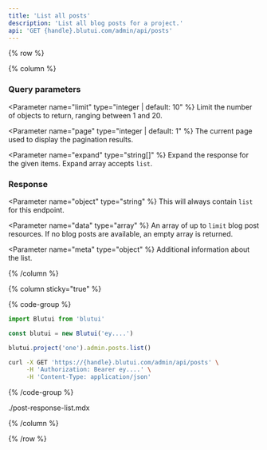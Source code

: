 ```yaml
---
title: 'List all posts'
description: 'List all blog posts for a project.'
api: 'GET {handle}.blutui.com/admin/api/posts'
---
```


{% row %}

{% column %}
### Query parameters

<Parameter name="limit" type="integer | default: 10" %}
Limit the number of objects to return, ranging between 1 and 20.
</Parameter>

<Parameter name="page" type="integer | default: 1" %}
The current page used to display the pagination results.
</Parameter>

<Parameter name="expand" type="string[]" %}
Expand the response for the given items. Expand array accepts `list`.
</Parameter>

### Response

<Parameter name="object" type="string" %}
This will always contain `list` for this endpoint.
</Parameter>

<Parameter name="data" type="array" %}
An array of up to `limit` blog post resources. If no blog posts are available, an empty array is returned.
</Parameter>

<Parameter name="meta" type="object" %}
Additional information about the list.
</Parameter>

{% /column %}

{% column sticky="true" %}

{% code-group %}

```ts {% process=false filename="Node.js" %}
import Blutui from 'blutui'

const blutui = new Blutui('ey....')

blutui.project('one').admin.posts.list()
```

```bash {% process=false filename="cURL" %}
curl -X GET 'https://{handle}.blutui.com/admin/api/posts' \
     -H 'Authorization: Bearer ey....' \
     -H 'Content-Type: application/json'
```

{% /code-group %}

<include>./post-response-list.mdx</include>

{% /column %}

{% /row %}
